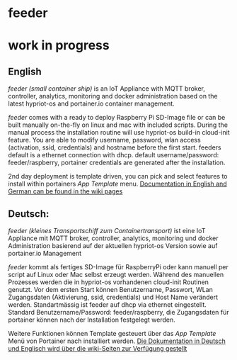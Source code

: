 # feeder
# work in progress
## English
*feeder (small container ship)* is an IoT Appliance with MQTT broker, controller, analytics, monitoring and docker administration based on
the latest hypriot-os and portainer.io container management.

*feeder* comes with a ready to deploy Raspberry Pi SD-Image file or can be built manually on-the-fly on linux and mac with included scripts.
During the manual process the installation routine will use hypriot-os build-in cloud-init feature.
You are able to modify username, password, wlan access (activation, ssid, credentials) and hostname before the first start.
feeders default is a ethernet connection with dhcp. default username/password: feeder/raspberry, portainer credentials are generated after the installation.

2nd day deployment is template driven, you can pick and select features to install within portainers *App Template* menu. 
[Documentation in English and German can be found in the wiki pages](https://github.com/holgerimbery/feeder/wiki)


## Deutsch: 
*feeder (kleines Transportschiff zum Containertransport)* ist eine IoT Appliance mit MQTT broker, controller, analytics, monitoring und docker Administration basierend auf der aktuellen hypriot-os Version sowie auf portainer.io Management

*feeder* kommt als fertiges SD-Image für RaspberryPi oder kann manuell per script auf Linux oder Mac selbst erzeugt werden. Während des 
manuellen Prozesses werden die in hypriot-os vorhandenen cloud-init Routinen genutzt.
Vor dem ersten Start können Benutzername, Passwort, WLan Zugangsdaten (Aktivierung, ssid, credentials) und Host Name verändert werden.
Standartmässig ist feeder auf dhcp via ethernet eingestellt. Standard Benutzername/Password: feeder/raspberry, die Zugangsdaten für portainer können nach der Installation festgelegt werden.

Weitere Funktionen können Template gesteuert über das *App Template* Menü von Portainer nach installiert werden.
[Die Dokumentation in Deutsch und Englisch wird über die wiki-Seiten zur Verfügung gestellt](https://github.com/holgerimbery/feeder/wiki)
